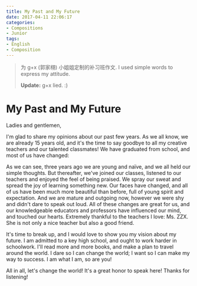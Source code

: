 ```yaml
---
title: My Past and My Future
date: 2017-04-11 22:06:17
categories:
- Compositions
- Junior
tags:
- English
- Composition
---
```


> 为 g+x (郭家栩) 小姐姐定制的补习班作文. I used simple words to express my attitude.
>
> **Update:** g+x lied. :)

# My Past and My Future

Ladies and gentlemen,

I'm glad to share my opinions about our past few years. As we all know, we are already 15 years old, and it's the time to say goodbye to all my creative teachers and our talented classmates! We have graduated from school, and most of us have changed:

As we can see, three years ago we are young and naïve, and we all held our simple thoughts. But thereafter, we've joined our classes, listened to our teachers and enjoyed the feel of being praised. We spray our sweat and spread the joy of learning something new. Our faces have changed, and all of us have been much more beautiful than before, full of young spirit and expectation. And we are mature and outgoing now, however we were shy and didn't dare to speak out loud. All of these changes are great for us, and our knowledgeable educators and professors have influenced our mind, and touched our hearts. Extremely thankful to the teachers I love: Ms. ZZX. She is not only a nice teacher but also a good friend.

It's time to break up, and I would love to show you my vision about my future. I am admitted to a key high school, and ought to work harder in schoolwork. I'll read more and more books, and make a plan to travel around the world. I dare so I can change the world; I want so I can make my way to success. I am what I am, so are you!

All in all, let's change the world! It's a great honor to speak here! Thanks for listening!